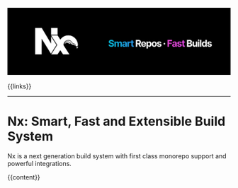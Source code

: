 <p style="text-align: center;"><img src="https://raw.githubusercontent.com/nrwl/nx/master/images/nx.png" width="600" alt="Nx - Smart, Fast and Extensible Build System"></p>

{{links}}

<hr>

# Nx: Smart, Fast and Extensible Build System

Nx is a next generation build system with first class monorepo support and powerful integrations.

{{content}}
